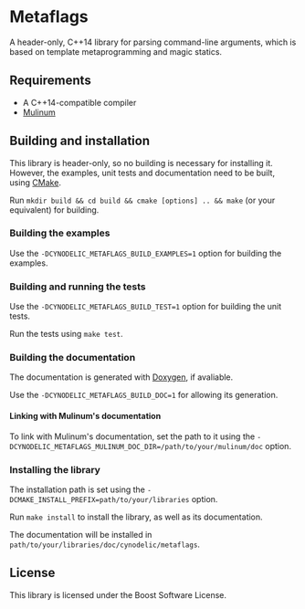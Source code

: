 # Metaflags

A header-only, C++14 library for parsing command-line arguments, which is based on template metaprogramming and magic statics.

## Requirements

- A C++14-compatible compiler
- [Mulinum](https://github.com/cynodelic/mulinum)

## Building and installation

This library is header-only, so no building is necessary for installing it. However, the examples, unit tests and documentation need to be built, using [CMake](http://cmake.org/).

Run `mkdir build && cd build && cmake [options] .. && make` (or your equivalent) for building.

### Building the examples

Use the `-DCYNODELIC_METAFLAGS_BUILD_EXAMPLES=1` option for building the examples.

### Building and running the tests

Use the `-DCYNODELIC_METAFLAGS_BUILD_TEST=1` option for building the unit tests.

Run the tests using `make test`.

### Building the documentation

The documentation is generated with [Doxygen](http://www.doxygen.nl/), if avaliable.

Use the `-DCYNODELIC_METAFLAGS_BUILD_DOC=1` for allowing its generation.

#### Linking with Mulinum's documentation

To link with Mulinum's documentation, set the path to it using the `-DCYNODELIC_METAFLAGS_MULINUM_DOC_DIR=/path/to/your/mulinum/doc` option.

### Installing the library

The installation path is set using the `-DCMAKE_INSTALL_PREFIX=path/to/your/libraries` option.

Run `make install` to install the library, as well as its documentation.

The documentation will be installed in `path/to/your/libraries/doc/cynodelic/metaflags`.

## License
This library is licensed under the Boost Software License.
